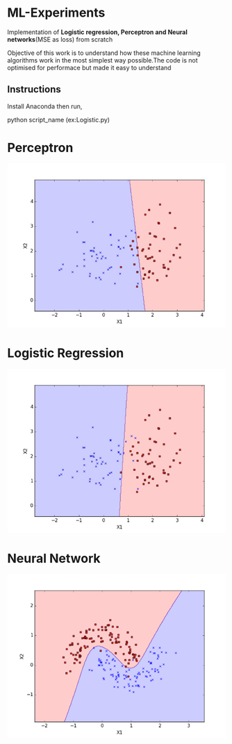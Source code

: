 # ML-Experiments

Implementation of **Logistic regression, Perceptron and Neural networks**(MSE as loss) from scratch

Objective of this work is to understand how these machine learning algorithms work in the most simplest way possible.The code is not optimised for performace but made it easy to understand

## Instructions
Install Anaconda then run,

python script_name (ex:Logistic.py)



# Perceptron
![alt text](https://github.com/Nishanth009/ML-Experiments/blob/master/perceptron.jpeg)


# Logistic Regression
![alt text](https://github.com/Nishanth009/ML-Experiments/blob/master/logistic.jpeg)

# Neural Network
![alt text](https://github.com/Nishanth009/ML-Experiments/blob/master/neuralnetwork.png)

